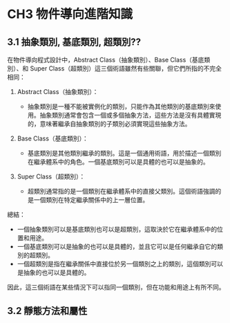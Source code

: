 # CH3 物件導向進階知識

## 3.1 抽象類別, 基底類別, 超類別??
在物件導向程式設計中，Abstract Class（抽象類別）、Base Class（基底類別）、和 Super Class（超類別）這三個術語雖然有些關聯，但它們所指的不完全相同：

1. Abstract Class（抽象類別）：
    - 抽象類別是一種不能被實例化的類別，只能作為其他類別的基底類別來使用。抽象類別通常會包含一個或多個抽象方法，這些方法是沒有具體實現的，意味著繼承自抽象類別的子類別必須實現這些抽象方法。

2. Base Class（基底類別）：
    - 基底類別是其他類別繼承的類別。這是一個通用術語，用於描述一個類別在繼承體系中的角色。一個基底類別可以是具體的也可以是抽象的。

3. Super Class（超類別）：
    - 超類別通常指的是一個類別在繼承體系中的直接父類別。這個術語強調的是一個類別在特定繼承關係中的上一層位置。

總結：
- 一個抽象類別可以是基底類別也可以是超類別，這取決於它在繼承體系中的位置和用途。
- 一個基底類別可以是抽象的也可以是具體的，並且它可以是任何繼承自它的類別的超類別。
- 一個超類別是指在繼承關係中直接位於另一個類別之上的類別，這個類別可以是抽象的也可以是具體的。

因此，這三個術語在某些情況下可以指同一個類別，但在功能和用途上有所不同。

## 3.2 靜態方法和屬性
